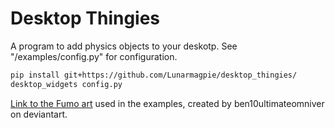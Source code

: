 # Desktop Thingies

A program to add physics objects to your deskotp. See "/examples/config.py" for configuration.

```sh
pip install git+https://github.com/Lunarmagpie/desktop_thingies/
desktop_widgets config.py
```

[Link to the Fumo art](https://www.deviantart.com/ben10ultimateomniver/art/Reimu-Fumo-Omniverse-Style-978094588) used in the examples, created by ben10ultimateomniver on deviantart.

